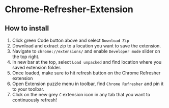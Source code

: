 # Chrome-Refresher-Extension

## How to install
1. Click green Code button above and select `Download Zip`
2. Download and extract zip to a location you want to save the extension.
3. Navigate to `chrome://extensions/` and enable `Developer mode` slider on the top right.
4. In new bar at the top, select `Load unpacked` and find location where you saved extension folder.
5. Once loaded, make sure to hit refresh button on the Chrome Refresher extension
6. Open Extension puzzle menu in toolbar, find `Chrome Refresher` and pin it to your toolbar.
7. Click on the new grey `C` extension icon in any tab that you want to continuously refresh!
